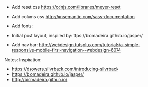 + Add reset css https://cdnjs.com/libraries/meyer-reset
+ Add colums css http://unsemantic.com/sass-documentation
+ Add fonts: <link href='https://fonts.googleapis.com/css?family=Ledger|Open+Sans' rel='stylesheet' type='text/css'>

+ Initial post layout, inspired by: ttps://biomadeira.github.io/jasper/

- Add nav bar: http://webdesign.tutsplus.com/tutorials/a-simple-responsive-mobile-first-navigation--webdesign-6074


Notes:
Inspiration:
- https://dsowers.silvrback.com/introducing-silvrback
- https://biomadeira.github.io/jasper/
- http://biomadeira.github.io/